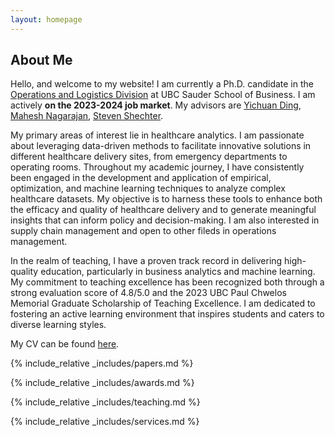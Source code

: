 ```yaml
---
layout: homepage
---
```


## About Me

Hello, and welcome to my website! I am currently a Ph.D. candidate in the [Operations and Logistics Division](https://www.sauder.ubc.ca/thought-leadership/divisions/operations-and-logistics) at UBC Sauder School of Business. I am actively **on the 2023-2024 job market**. My advisors are [Yichuan Ding](https://www.mcgill.ca/desautels/yichuan-daniel-ding), [Mahesh Nagarajan](https://www.sauder.ubc.ca/people/mahesh-nagarajan), [Steven Shechter](https://www.sauder.ubc.ca/people/steven-shechter).

My primary areas of interest lie in healthcare analytics. I am passionate about leveraging data-driven methods to facilitate innovative solutions in different healthcare delivery sites, from emergency departments to operating rooms. Throughout my academic journey, I have consistently been engaged in the development and application of empirical, optimization, and machine learning techniques to analyze complex healthcare datasets. My objective is to harness these tools to enhance both the efficacy and quality of healthcare delivery and to generate meaningful insights that can inform policy and decision-making. I am also interested in supply chain management and open to other fileds in operations management. 

In the realm of teaching, I have a proven track record in delivering high-quality education, particularly in business analytics and machine learning. My commitment to teaching excellence has been recognized both through a strong evaluation score of 4.8/5.0 and the 2023 UBC Paul Chwelos Memorial Graduate Scholarship of Teaching Excellence. I am dedicated to fostering an active learning environment that inspires students and caters to diverse learning styles.

My CV can be found [here](assets/files/yiwen_cv.pdf).

{% include_relative _includes/papers.md %}

{% include_relative _includes/awards.md %}

{% include_relative _includes/teaching.md %}

{% include_relative _includes/services.md %}
